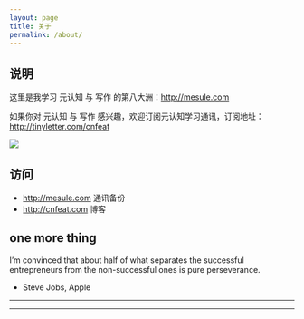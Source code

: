 ```yaml
---
layout: page
title: 关于
permalink: /about/
---
```


## 说明

这里是我学习 元认知 与 写作 的第八大洲：<http://mesule.com>

如果你对 元认知 与 写作 感兴趣，欢迎订阅元认知学习通讯，订阅地址：<http://tinyletter.com/cnfeat>

![](http://openmindclub.qiniudn.com/cnfeat/image/MesuleSub2.jpg?imageMogr2/thumbnail/500x)



## 访问

- http://mesule.com 通讯备份
- http://cnfeat.com 博客


## one more thing

I’m convinced that about half of what separates the successful entrepreneurs from the non-successful ones is pure perseverance.
- Steve Jobs, Apple


-----

-----
